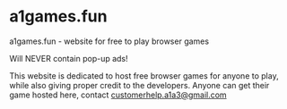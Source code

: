 # a1games.fun
a1games.fun - website for free to play browser games

Will NEVER contain pop-up ads!

This website is dedicated to host free browser games for anyone to play, while also giving proper credit to the developers.
Anyone can get their game hosted here, contact customerhelp.a1a3@gmail.com
